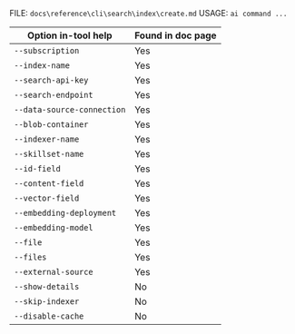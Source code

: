 ﻿FILE: `docs\reference\cli\search\index\create.md`
USAGE: `ai command ...`

| Option in-tool help | Found in doc page |
|---------------------|------------------|
| `--subscription` | Yes |
| `--index-name` | Yes |
| `--search-api-key` | Yes |
| `--search-endpoint` | Yes |
| `--data-source-connection` | Yes |
| `--blob-container` | Yes |
| `--indexer-name` | Yes |
| `--skillset-name` | Yes |
| `--id-field` | Yes |
| `--content-field` | Yes |
| `--vector-field` | Yes |
| `--embedding-deployment` | Yes |
| `--embedding-model` | Yes |
| `--file` | Yes |
| `--files` | Yes |
| `--external-source` | Yes |
| `--show-details` | No |
| `--skip-indexer` | No |
| `--disable-cache` | No |